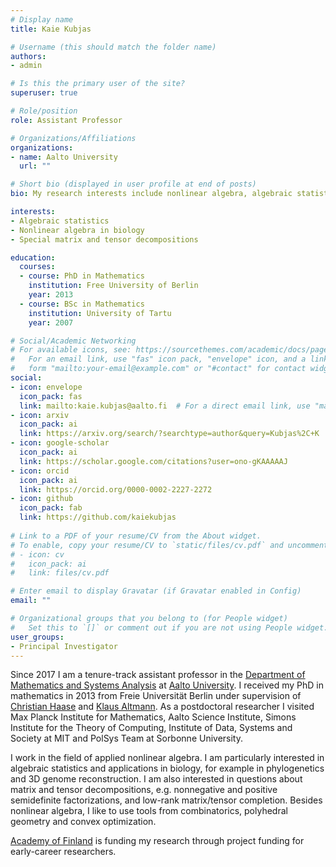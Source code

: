 ```yaml
---
# Display name
title: Kaie Kubjas

# Username (this should match the folder name)
authors:
- admin

# Is this the primary user of the site?
superuser: true

# Role/position
role: Assistant Professor

# Organizations/Affiliations
organizations:
- name: Aalto University
  url: ""

# Short bio (displayed in user profile at end of posts)
bio: My research interests include nonlinear algebra, algebraic statistics, matrix and tensor decompositions.

interests:
- Algebraic statistics
- Nonlinear algebra in biology
- Special matrix and tensor decompositions

education:
  courses:
  - course: PhD in Mathematics
    institution: Free University of Berlin
    year: 2013
  - course: BSc in Mathematics
    institution: University of Tartu
    year: 2007

# Social/Academic Networking
# For available icons, see: https://sourcethemes.com/academic/docs/page-builder/#icons
#   For an email link, use "fas" icon pack, "envelope" icon, and a link in the
#   form "mailto:your-email@example.com" or "#contact" for contact widget.
social:
- icon: envelope
  icon_pack: fas
  link: mailto:kaie.kubjas@aalto.fi  # For a direct email link, use "mailto:test@example.org".
- icon: arxiv
  icon_pack: ai
  link: https://arxiv.org/search/?searchtype=author&query=Kubjas%2C+K
- icon: google-scholar
  icon_pack: ai
  link: https://scholar.google.com/citations?user=ono-gKAAAAAJ
- icon: orcid
  icon_pack: ai
  link: https://orcid.org/0000-0002-2227-2272
- icon: github
  icon_pack: fab
  link: https://github.com/kaiekubjas
  
# Link to a PDF of your resume/CV from the About widget.
# To enable, copy your resume/CV to `static/files/cv.pdf` and uncomment the lines below.
# - icon: cv
#   icon_pack: ai
#   link: files/cv.pdf

# Enter email to display Gravatar (if Gravatar enabled in Config)
email: ""

# Organizational groups that you belong to (for People widget)
#   Set this to `[]` or comment out if you are not using People widget.
user_groups:
- Principal Investigator
---
```


Since 2017 I am a tenure-track assistant professor in the [Department of Mathematics and Systems Analysis](https://math.aalto.fi/en/) at [Aalto University](https://www.aalto.fi/en). I received my PhD in mathematics in 2013 from Freie Universität Berlin under supervision of [Christian Haase](http://www.mi.fu-berlin.de/math/groups/ag-diskret-algebra-geom/index.html) and [Klaus Altmann](http://www.math.fu-berlin.de/altmann/). As a postdoctoral researcher I visited Max Planck Institute for Mathematics, Aalto Science Institute, Simons Institute for the Theory of Computing, Institute of Data, Systems and Society at MIT and PolSys Team at Sorbonne University. 

I work in the field of applied nonlinear algebra. I am particularly interested in algebraic statistics and applications in biology, for example in phylogenetics and 3D genome reconstruction. I am also interested in questions about matrix and tensor decompositions, e.g. nonnegative and positive semidefinite factorizations, and low-rank matrix/tensor completion. Besides nonlinear algebra, I like to use tools from combinatorics, polyhedral geometry and convex optimization.

[Academy of Finland](https://www.aka.fi/en/) is funding my research through project funding for early-career researchers.